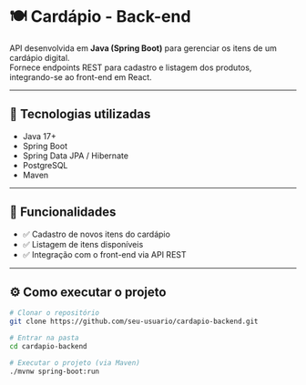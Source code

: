 # 🍽️ Cardápio - Back-end

API desenvolvida em **Java (Spring Boot)** para gerenciar os itens de um cardápio digital.  
Fornece endpoints REST para cadastro e listagem dos produtos, integrando-se ao front-end em React.

---

## 🚀 Tecnologias utilizadas
- Java 17+
- Spring Boot
- Spring Data JPA / Hibernate
- PostgreSQL
- Maven

---

## 📌 Funcionalidades
- ✅ Cadastro de novos itens do cardápio
- ✅ Listagem de itens disponíveis
- ✅ Integração com o front-end via API REST

---

## ⚙️ Como executar o projeto

```bash
# Clonar o repositório
git clone https://github.com/seu-usuario/cardapio-backend.git

# Entrar na pasta
cd cardapio-backend

# Executar o projeto (via Maven)
./mvnw spring-boot:run
